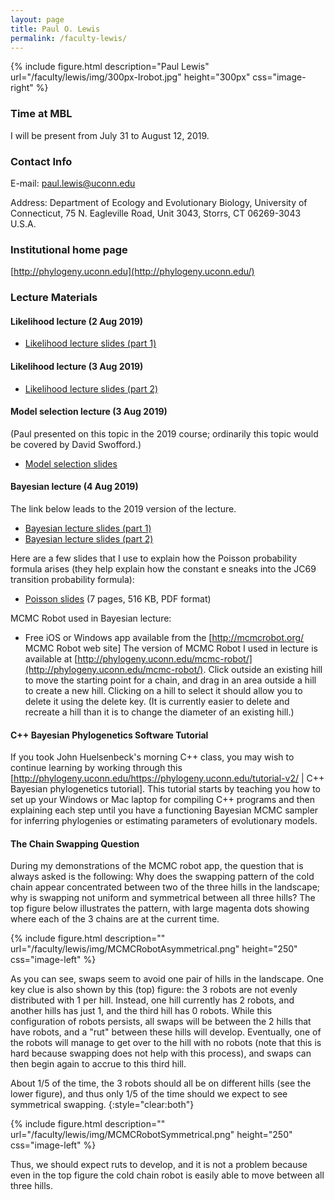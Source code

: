 ```yaml
---
layout: page
title: Paul O. Lewis
permalink: /faculty-lewis/
---
```

{% include figure.html description="Paul Lewis" url="/faculty/lewis/img/300px-Irobot.jpg" height="300px" css="image-right" %}

### Time at MBL 
I will be present from July 31 to August 12, 2019.

### Contact Info 
E-mail: [paul.lewis@uconn.edu](mailto:paul.lewis@uconn.edu)

Address: Department of Ecology and Evolutionary Biology, University of Connecticut, 75 N. Eagleville Road, Unit 3043, Storrs, CT 06269-3043 U.S.A.

### Institutional home page 
[http://phylogeny.uconn.edu](http://phylogeny.uconn.edu/)

### Lecture Materials 

#### Likelihood lecture (2 Aug 2019)
* [Likelihood lecture slides (part 1)](http://hydrodictyon.eeb.uconn.edu/people/plewis/downloads/wh2019/lewis-likelihood-part1.pdf)

#### Likelihood lecture (3 Aug 2019)
* [Likelihood lecture slides (part 2)](http://hydrodictyon.eeb.uconn.edu/people/plewis/downloads/wh2019/lewis-likelihood-part2.pdf)

#### Model selection lecture (3 Aug 2019)
(Paul presented on this topic in the 2019 course; ordinarily this topic would be covered by David Swofford.)
* [Model selection slides](http://hydrodictyon.eeb.uconn.edu/people/plewis/downloads/wh2019/models.pdf)

#### Bayesian lecture (4 Aug 2019)
The link below leads to the 2019 version of the lecture. 
* [Bayesian lecture slides (part 1)](http://hydrodictyon.eeb.uconn.edu/people/plewis/downloads/wh2019/lewis-bayesian-part1.pdf)
* [Bayesian lecture slides (part 2)](http://hydrodictyon.eeb.uconn.edu/people/plewis/downloads/wh2019/lewis-bayesian-part2.pdf)

Here are a few slides that I use to explain how the Poisson probability formula arises (they help explain how the constant e sneaks into the JC69 transition probability formula):
* [Poisson slides](http://hydrodictyon.eeb.uconn.edu/people/plewis/downloads/wh2012/Poisson.pdf) (7 pages, 516 KB, PDF format)

MCMC Robot used in Bayesian lecture:
* Free iOS or Windows app available from the [http://mcmcrobot.org/ MCMC Robot web site]
The version of MCMC Robot I used in lecture is available at [http://phylogeny.uconn.edu/mcmc-robot/](http://phylogeny.uconn.edu/mcmc-robot/). Click outside an existing hill to move the starting point for a chain, and drag in an area outside a hill to create a new hill. Clicking on a hill to select it should allow you to delete it using the delete key. (It is currently easier to delete and recreate a hill than it is to change the diameter of an existing hill.)

#### C++ Bayesian Phylogenetics Software Tutorial
If you took John Huelsenbeck's morning C++ class, you may wish to continue learning by working through this [http://phylogeny.uconn.edu/https://phylogeny.uconn.edu/tutorial-v2/ | C++ Bayesian phylogenetics tutorial]. This tutorial starts by teaching you how to set up your Windows or Mac laptop for compiling C++ programs and then explaining each step until you have a functioning Bayesian MCMC sampler for inferring phylogenies or estimating parameters of evolutionary models.

#### The Chain Swapping Question
During my demonstrations of the MCMC robot app, the question that is always asked is the following: Why does the swapping pattern of the cold chain appear concentrated between two of the three hills in the landscape; why is swapping not uniform and symmetrical between all three hills? The top figure below illustrates the pattern, with large magenta dots showing where each of the 3 chains are at the current time.

{% include figure.html description="" url="/faculty/lewis/img/MCMCRobotAsymmetrical.png" height="250" css="image-left" %}

As you can see, swaps seem to avoid one pair of hills in the landscape. One key clue is also shown by this (top) figure: the 3 robots are not evenly distributed with 1 per hill. Instead, one hill currently has 2 robots, and another hills has just 1, and the third hill has 0 robots. While this configuration of robots persists, all swaps will be between the 2 hills that have robots, and a "rut" between these hills will develop. Eventually, one of the robots will manage to get over to the hill with no robots (note that this is hard because swapping does not help with this process), and swaps can then begin again to accrue to this third hill.

About 1/5 of the time, the 3 robots should all be on different hills (see the lower figure), and thus only 1/5 of the time should we expect to see symmetrical swapping.
{:style="clear:both"}

{% include figure.html description="" url="/faculty/lewis/img/MCMCRobotSymmetrical.png" height="250" css="image-left" %}

Thus, we should expect ruts to develop, and it is not a problem because even in the top figure the cold chain robot is easily able to move between all three hills.
